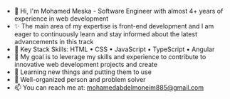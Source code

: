 - 👋 Hi, I'm Mohamed Meska - Software Engineer with almost 4+ years of experience in web development
- ✨ The main area of my expertise is front-end development and I am eager to continuously learn and stay informed about the latest advancements in this track
- 💫 Key Stack Skills: HTML • CSS • JavaScript • TypeScript • Angular
- 👀 My goal is to leverage my skills and experience to contribute to innovative web development projects and create
- 🌱 Learning new things and putting them to use
- 💞️ Well-organized person and problem solver
- 📫 You can reach me at: mohamedabdelmoneim885@gmail.com

<!---
mohamedmeska/mohamedmeska is a ✨ special ✨ repository because its `README.md` (this file) appears on your GitHub profile.
You can click the Preview link to take a look at your changes.
--->
